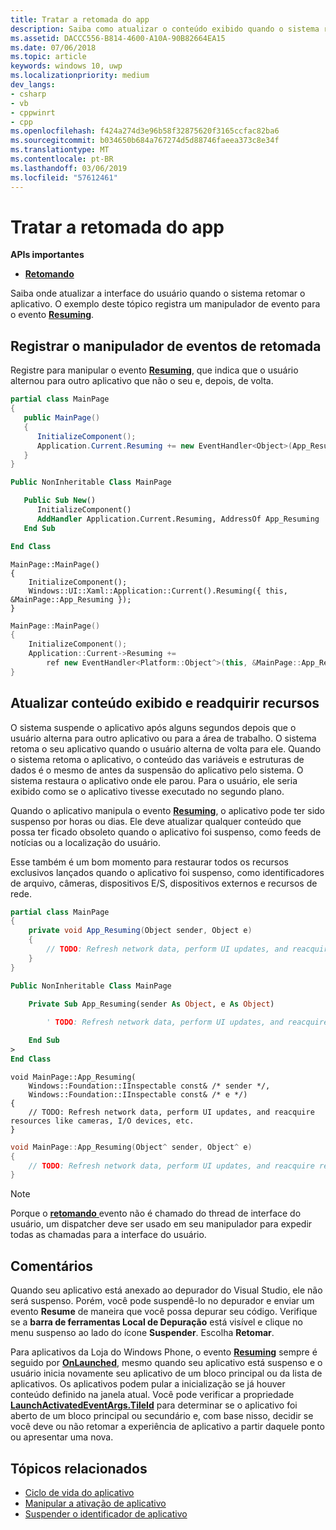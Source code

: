 ```yaml
---
title: Tratar a retomada do app
description: Saiba como atualizar o conteúdo exibido quando o sistema retomar o aplicativo.
ms.assetid: DACCC556-B814-4600-A10A-90B82664EA15
ms.date: 07/06/2018
ms.topic: article
keywords: windows 10, uwp
ms.localizationpriority: medium
dev_langs:
- csharp
- vb
- cppwinrt
- cpp
ms.openlocfilehash: f424a274d3e96b58f32875620f3165ccfac82ba6
ms.sourcegitcommit: b034650b684a767274d5d88746faeea373c8e34f
ms.translationtype: MT
ms.contentlocale: pt-BR
ms.lasthandoff: 03/06/2019
ms.locfileid: "57612461"
---
```

# <a name="handle-app-resume"></a>Tratar a retomada do app

**APIs importantes**

- [**Retomando**](https://msdn.microsoft.com/library/windows/apps/br242339)

Saiba onde atualizar a interface do usuário quando o sistema retomar o aplicativo. O exemplo deste tópico registra um manipulador de evento para o evento [**Resuming**](https://msdn.microsoft.com/library/windows/apps/br242339).

## <a name="register-the-resuming-event-handler"></a>Registrar o manipulador de eventos de retomada

Registre para manipular o evento [**Resuming**](https://msdn.microsoft.com/library/windows/apps/br242339), que indica que o usuário alternou para outro aplicativo que não o seu e, depois, de volta.

```csharp
partial class MainPage
{
   public MainPage()
   {
      InitializeComponent();
      Application.Current.Resuming += new EventHandler<Object>(App_Resuming);
   }
}
```

```vb
Public NonInheritable Class MainPage

   Public Sub New()
      InitializeComponent()
      AddHandler Application.Current.Resuming, AddressOf App_Resuming
   End Sub

End Class
```

```cppwinrt
MainPage::MainPage()
{
    InitializeComponent();
    Windows::UI::Xaml::Application::Current().Resuming({ this, &MainPage::App_Resuming });
}
```

```cpp
MainPage::MainPage()
{
    InitializeComponent();
    Application::Current->Resuming +=
        ref new EventHandler<Platform::Object^>(this, &MainPage::App_Resuming);
}
```

## <a name="refresh-displayed-content-and-reacquire-resources"></a>Atualizar conteúdo exibido e readquirir recursos

O sistema suspende o aplicativo após alguns segundos depois que o usuário alterna para outro aplicativo ou para a área de trabalho. O sistema retoma o seu aplicativo quando o usuário alterna de volta para ele. Quando o sistema retoma o aplicativo, o conteúdo das variáveis e estruturas de dados é o mesmo de antes da suspensão do aplicativo pelo sistema. O sistema restaura o aplicativo onde ele parou. Para o usuário, ele seria exibido como se o aplicativo tivesse executado no segundo plano.

Quando o aplicativo manipula o evento [**Resuming**](https://msdn.microsoft.com/library/windows/apps/br242339), o aplicativo pode ter sido suspenso por horas ou dias. Ele deve atualizar qualquer conteúdo que possa ter ficado obsoleto quando o aplicativo foi suspenso, como feeds de notícias ou a localização do usuário.

Esse também é um bom momento para restaurar todos os recursos exclusivos lançados quando o aplicativo foi suspenso, como identificadores de arquivo, câmeras, dispositivos E/S, dispositivos externos e recursos de rede.

```csharp
partial class MainPage
{
    private void App_Resuming(Object sender, Object e)
    {
        // TODO: Refresh network data, perform UI updates, and reacquire resources like cameras, I/O devices, etc.
    }
}
```

```vb
Public NonInheritable Class MainPage

    Private Sub App_Resuming(sender As Object, e As Object)
 
        ' TODO: Refresh network data, perform UI updates, and reacquire resources like cameras, I/O devices, etc.

    End Sub
>
End Class
```

```cppwinrt
void MainPage::App_Resuming(
    Windows::Foundation::IInspectable const& /* sender */,
    Windows::Foundation::IInspectable const& /* e */)
{
    // TODO: Refresh network data, perform UI updates, and reacquire resources like cameras, I/O devices, etc.
}
```

```cpp
void MainPage::App_Resuming(Object^ sender, Object^ e)
{
    // TODO: Refresh network data, perform UI updates, and reacquire resources like cameras, I/O devices, etc.
}
```

> [!NOTE]
> Porque o [ **retomando** ](https://msdn.microsoft.com/library/windows/apps/br242339) evento não é chamado do thread de interface do usuário, um dispatcher deve ser usado em seu manipulador para expedir todas as chamadas para a interface do usuário.

## <a name="remarks"></a>Comentários

Quando seu aplicativo está anexado ao depurador do Visual Studio, ele não será suspenso. Porém, você pode suspendê-lo no depurador e enviar um evento **Resume** de maneira que você possa depurar seu código. Verifique se a **barra de ferramentas Local de Depuração** está visível e clique no menu suspenso ao lado do ícone **Suspender**. Escolha **Retomar**.

Para aplicativos da Loja do Windows Phone, o evento [**Resuming**](https://msdn.microsoft.com/library/windows/apps/br242339) sempre é seguido por [**OnLaunched**](https://msdn.microsoft.com/library/windows/apps/br242335), mesmo quando seu aplicativo está suspenso e o usuário inicia novamente seu aplicativo de um bloco principal ou da lista de aplicativos. Os aplicativos podem pular a inicialização se já houver conteúdo definido na janela atual. Você pode verificar a propriedade [**LaunchActivatedEventArgs.TileId**](https://msdn.microsoft.com/library/windows/apps/br224736) para determinar se o aplicativo foi aberto de um bloco principal ou secundário e, com base nisso, decidir se você deve ou não retomar a experiência de aplicativo a partir daquele ponto ou apresentar uma nova.

## <a name="related-topics"></a>Tópicos relacionados

* [Ciclo de vida do aplicativo](app-lifecycle.md)
* [Manipular a ativação de aplicativo](activate-an-app.md)
* [Suspender o identificador de aplicativo](suspend-an-app.md)
